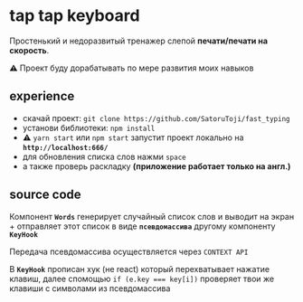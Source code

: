 # tap tap keyboard
Простенький и недоразвитый тренажер слепой **печати/печати на скорость**. 

⚠️ Проект буду дорабатывать по мере развития моих навыков 

## experience

- скачай проект: `git clone https://github.com/SatoruToji/fast_typing`
- установи библиотеки: `npm install`
- ⚠️ `yarn start` или `npm start` запустит проект локально на **`http://localhost:666/`**
- для обновления списка слов нажми `space` 
- а также проверь раскладку **(приложение работает только на англ.)**

## source code
Компонент **`Words`** генерирует случайный список слов и выводит на экран + отправляет этот список в виде **`псевдомассива`** другому компоненту **`KeyHook`**

Передача псевдомассива осуществляется через `CONTEXT API`

В **`KeyHook`** прописан хук (не react) который перехватывает нажатие клавиш, далее спомощью `if (e.key === key[i])` проверяет твои же клавиши с символами из псевдомассива
